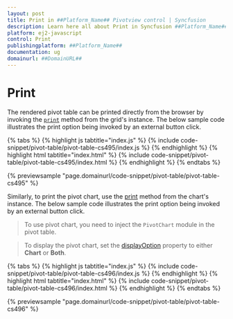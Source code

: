 ```yaml
---
layout: post
title: Print in ##Platform_Name## Pivotview control | Syncfusion
description: Learn here all about Print in Syncfusion ##Platform_Name## Pivotview control of Syncfusion Essential JS 2 and more.
platform: ej2-javascript
control: Print 
publishingplatform: ##Platform_Name##
documentation: ug
domainurl: ##DomainURL##
---
```


# Print

The rendered pivot table can be printed directly from the browser by invoking the [`print`](https://ej2.syncfusion.com/javascript/documentation/api/grid/#print) method from the grid's instance. The below sample code illustrates the print option being invoked by an external button click.

{% tabs %}
{% highlight js tabtitle="index.js" %}
{% include code-snippet/pivot-table/pivot-table-cs495/index.js %}
{% endhighlight %}
{% highlight html tabtitle="index.html" %}
{% include code-snippet/pivot-table/pivot-table-cs495/index.html %}
{% endhighlight %}
{% endtabs %}
        
{% previewsample "page.domainurl/code-snippet/pivot-table/pivot-table-cs495" %}

Similarly, to print the pivot chart, use the [print](https://ej2.syncfusion.com/javascript/documentation/api/chart/#print) method from the chart's instance. The below sample code illustrates the print option being invoked by an external button click.

> To use pivot chart, you need to inject the `PivotChart` module in the pivot table.

> To display the pivot chart, set the [displayOption](https://helpej2.syncfusion.com/javascript/documentation/api/pivotview/displayOptionModel/#view) property to either **Chart** or **Both**. 

{% tabs %}
{% highlight js tabtitle="index.js" %}
{% include code-snippet/pivot-table/pivot-table-cs496/index.js %}
{% endhighlight %}
{% highlight html tabtitle="index.html" %}
{% include code-snippet/pivot-table/pivot-table-cs496/index.html %}
{% endhighlight %}
{% endtabs %}
        
{% previewsample "page.domainurl/code-snippet/pivot-table/pivot-table-cs496" %}